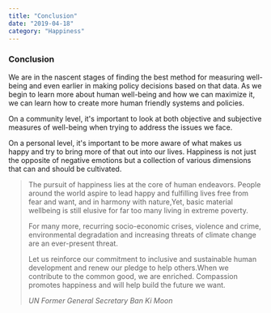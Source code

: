 ```yaml
---
title: "Conclusion"
date: "2019-04-18"
category: "Happiness"
---
```


### Conclusion

We are in the nascent stages of finding the best method for measuring well-being and even earlier in making policy decisions based on that data. As we begin to learn more about human well-being and how we can maximize it, we can learn how to create more human friendly systems and policies.

On a community level, it's important to look at both objective and subjective measures of well-being when trying to address the issues we face.

On a personal level, it's important to be more aware of what makes us happy and try to bring more of that out into our lives. Happiness is not just the opposite of negative emotions but a collection of various dimensions that can and should be cultivated.

>The pursuit of happiness lies at the core of human endeavors. People around the world aspire to lead happy and fulfilling lives free from fear and want, and in harmony with nature,Yet, basic material wellbeing is still elusive for far too many living in extreme poverty.
>
>For many more, recurring socio-economic crises, violence and crime, environmental degradation and increasing threats of climate change are an ever-present threat. 
>
>Let us reinforce our commitment to inclusive and sustainable human development and renew our pledge to help others.When we contribute to the common good, we are enriched. Compassion promotes happiness and will help build the future we want.
>
> *UN Former General Secretary Ban Ki Moon*